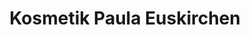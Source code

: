 ---
title: "Kosmetik Paula Euskirchen"
url: /euskirchen/kosmetik-paula-euskirchen/
shop: Kosmetik
---